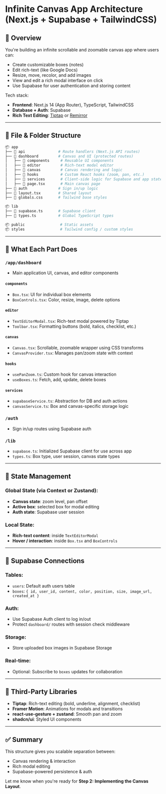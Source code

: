 
# Infinite Canvas App Architecture (Next.js + Supabase + TailwindCSS)

## 🧱 Overview
You're building an infinite scrollable and zoomable canvas app where users can:
- Create customizable boxes (notes)
- Edit rich-text (like Google Docs)
- Resize, move, recolor, and add images
- View and edit a rich modal interface on click
- Use Supabase for user authentication and storing content

Tech stack:
- **Frontend**: Next.js 14 (App Router), TypeScript, TailwindCSS
- **Database + Auth**: Supabase
- **Rich Text Editing**: [Tiptap](https://tiptap.dev/) or [Remirror](https://remirror.io/)

---

## 📁 File & Folder Structure
```bash
📦 app
├── 📁 api               # Route handlers (Next.js API routes)
├── 📁 dashboard         # Canvas and UI (protected routes)
│   ├── 📁 components     # Reusable UI components
│   ├── 📁 editor         # Rich-text modal editor
│   ├── 📁 canvas         # Canvas rendering and logic
│   ├── 📁 hooks          # Custom React hooks (zoom, pan, etc.)
│   ├── 📁 services       # Client-side logic for Supabase and app state
│   ├── 📄 page.tsx       # Main canvas page
├── 📁 auth              # Sign in/up logic
├── 📄 layout.tsx        # Shared layout
├── 📄 globals.css       # Tailwind base styles

📦 lib
├── 📄 supabase.ts       # Supabase client
├── 📄 types.ts          # Global TypeScript types

📦 public                # Static assets
📦 styles                # Tailwind config / custom styles
```

---

## 🧠 What Each Part Does

### `/app/dashboard`
- Main application UI, canvas, and editor components

#### `components`
- `Box.tsx`: UI for individual box elements
- `BoxControls.tsx`: Color, resize, image, delete options

#### `editor`
- `TextEditorModal.tsx`: Rich-text modal powered by Tiptap
- `Toolbar.tsx`: Formatting buttons (bold, italics, checklist, etc.)

#### `canvas`
- `Canvas.tsx`: Scrollable, zoomable wrapper using CSS transforms
- `CanvasProvider.tsx`: Manages pan/zoom state with context

#### `hooks`
- `usePanZoom.ts`: Custom hook for canvas interaction
- `useBoxes.ts`: Fetch, add, update, delete boxes

#### `services`
- `supabaseService.ts`: Abstraction for DB and auth actions
- `canvasService.ts`: Box and canvas-specific storage logic

### `/auth`
- Sign in/up routes using Supabase auth

### `/lib`
- `supabase.ts`: Initialized Supabase client for use across app
- `types.ts`: Box type, user session, canvas state types

---

## 🧠 State Management

### Global State (via Context or Zustand):
- **Canvas state**: zoom level, pan offset
- **Active box**: selected box for modal editing
- **Auth state**: Supabase user session

### Local State:
- **Rich-text content**: inside `TextEditorModal`
- **Hover / interaction**: inside `Box.tsx` and `BoxControls`

---

## 🔗 Supabase Connections

### Tables:
- `users`: Default auth users table
- `boxes`: `{ id, user_id, content, color, position, size, image_url, created_at }`

### Auth:
- Use Supabase Auth client to log in/out
- Protect `dashboard/` routes with session check middleware

### Storage:
- Store uploaded box images in Supabase Storage

### Real-time:
- Optional: Subscribe to `boxes` updates for collaboration

---

## 🧰 Third-Party Libraries

- **Tiptap**: Rich-text editing (bold, underline, alignment, checklist)
- **Framer Motion**: Animations for modals and transitions
- **react-use-gesture + zustand**: Smooth pan and zoom
- **shadcn/ui**: Styled UI components

---

## ✅ Summary
This structure gives you scalable separation between:
- Canvas rendering & interaction
- Rich modal editing
- Supabase-powered persistence & auth

Let me know when you're ready for **Step 2: Implementing the Canvas Layout**.
